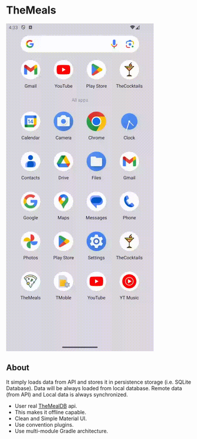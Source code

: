 # TheMeals

![GitHub Logo](/screenshots/meals_app_flow.gif)

## About
It simply loads data from API and stores it in persistence storage (i.e. SQLite Database). Data will be always loaded from local database. Remote data (from API) and Local data is always synchronized.
* User real [TheMealDB](https://www.themealdb.com/) api.<br>
* This makes it offline capable.<br>
* Clean and Simple Material UI.<br>
* Use convention plugins.<br>
* Use multi-module Gradle architecture.<br>
